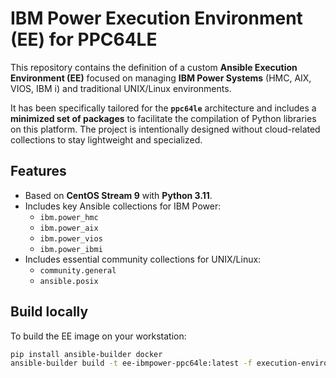 # IBM Power Execution Environment (EE) for PPC64LE

This repository contains the definition of a custom **Ansible Execution Environment (EE)** focused on managing **IBM Power Systems** (HMC, AIX, VIOS, IBM i) and traditional UNIX/Linux environments.

It has been specifically tailored for the **`ppc64le`** architecture and includes a **minimized set of packages** to facilitate the compilation of Python libraries on this platform. The project is intentionally designed without cloud-related collections to stay lightweight and specialized.

## Features
- Based on **CentOS Stream 9** with **Python 3.11**.
- Includes key Ansible collections for IBM Power:
  - `ibm.power_hmc`
  - `ibm.power_aix`
  - `ibm.power_vios`
  - `ibm.power_ibmi`
- Includes essential community collections for UNIX/Linux:
  - `community.general`
  - `ansible.posix`

## Build locally
To build the EE image on your workstation:
```bash
pip install ansible-builder docker
ansible-builder build -t ee-ibmpower-ppc64le:latest -f execution-environment.yml
```
